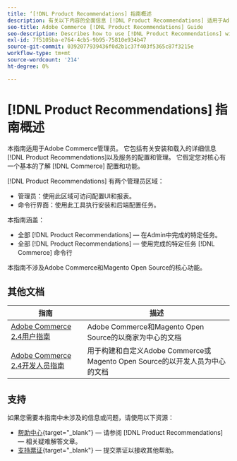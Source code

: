 ```yaml
---
title: ‘[!DNL Product Recommendations] 指南概述
description: 有关以下内容的全面信息 [!DNL Product Recommendations] 适用于Adobe Commerce管理员，包括安装和载入
seo-title: Adobe Commerce [!DNL Product Recommendations] Guide
seo-description: Describes how to use [!DNL Product Recommendations] with Adobe Commerce.
exl-id: 7f5105ba-e764-4cb5-9b95-75810e934b47
source-git-commit: 0392077939436f0d2b1c37f403f5365c87f3215e
workflow-type: tm+mt
source-wordcount: '214'
ht-degree: 0%

---
```


# [!DNL Product Recommendations] 指南概述

本指南适用于Adobe Commerce管理员。 它包括有关安装和载入的详细信息 [!DNL Product Recommendations]以及服务的配置和管理。 它假定您对核心有一个基本的了解 [!DNL Commerce] 配置和功能。

[!DNL Product Recommendations] 有两个管理员区域：

* 管理员：使用此区域可访问配置UI和报表。
* 命令行界面：使用此工具执行安装和后端配置任务。

本指南涵盖：

* 全部 [!DNL Product Recommendations] — 在Admin中完成的特定任务。
* 全部 [!DNL Product Recommendations] — 使用完成的特定任务 [!DNL Commerce] 命令行

本指南不涉及Adobe Commerce和Magento Open Source的核心功能。

## 其他文档

| 指南 | 描述 |
|------ | ----------- |
| [Adobe Commerce 2.4用户指南](https://experienceleague.adobe.com/docs/commerce.html) | Adobe Commerce和Magento Open Source的以商家为中心的文档 |
| [Adobe Commerce 2.4开发人员指南](https://developer.adobe.com/commerce/docs) | 用于构建和自定义Adobe Commerce或Magento Open Source的以开发人员为中心的文档 |

## 支持

如果您需要本指南中未涉及的信息或问题，请使用以下资源：

* [帮助中心](https://experienceleague.adobe.com/docs/commerce-knowledge-base/kb/help-center-guide/magento-help-center-user-guide.html#submit-tickets){target="_blank"} — 请参阅 [!DNL Product Recommendations] — 相关疑难解答文章。
* [支持票证](https://experienceleague.adobe.com/docs/commerce-knowledge-base/kb/help-center-guide/magento-help-center-user-guide.html#submit-ticket){target="_blank"} — 提交票证以接收其他帮助。

